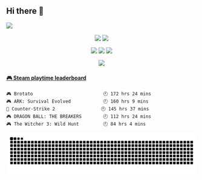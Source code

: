 ## Hi there 👋

<a href="https://count.getloli.com/"><img src="https://count.getloli.com/@Coconut.readme?name=Coconut.readme&theme=minecraft&padding=7&offset=0&align=top&scale=1&pixelated=1&darkmode=auto"></a>

<p align="center">
  <img src="https://img.shields.io/badge/ubuntu-24.04-blue?logo=ubuntu&link=https%3A%2F%2Fubuntu.com%2Fdownload" />
  <img src="https://img.shields.io/badge/windows-10-blue" />
</p>

<p align="center">
  <img src="https://img.shields.io/badge/python-3.12-blue?logo=python" />
  <img src="https://img.shields.io/badge/-JavaScript-f7e018?logo=javascript&logoColor=white" />
  <img src="https://img.shields.io/badge/-Docker-2496ED?logo=docker&logoColor=ffffff" />
</p>

<div align="center">
    <img src="https://github-readme-stats.vercel.app/api?username=COCONUTwwater&show_icons=true&icon_color=CE1D2D&text_color=718096&bg_color=ffffff&hide_title=true" />
</div>

<!-- steam-box start -->
#### <a href="https://gist.github.com/d0191564f04d1a23706ceebe7bc104ac" target="_blank">🎮 Steam playtime leaderboard</a>
```text
🎮 Brotato                          🕘 172 hrs 24 mins
🎮 ARK: Survival Evolved            🕘 160 hrs 9 mins
🔫 Counter-Strike 2                 🕘 145 hrs 37 mins
🎮 DRAGON BALL: THE BREAKERS        🕘 112 hrs 24 mins
🎮 The Witcher 3: Wild Hunt         🕘 84 hrs 4 mins
```
<!-- Powered by https://github.com/YouEclipse/steam-box . -->
<!-- steam-box end -->


![](https://raw.githubusercontent.com/COCONUTwwater/COCONUTwwater/refs/heads/snake/snake.svg)

<!--
**COCONUTwwater/COCONUTwwater** is a ✨ _special_ ✨ repository because its `README.md` (this file) appears on your GitHub profile.

Here are some ideas to get you started:

- 🔭 I’m currently working on ...
- 🌱 I’m currently learning ...
- 👯 I’m looking to collaborate on ...
- 🤔 I’m looking for help with ...
- 💬 Ask me about ...
- 📫 How to reach me: ...
- 😄 Pronouns: ...
- ⚡ Fun fact: ...
-->
